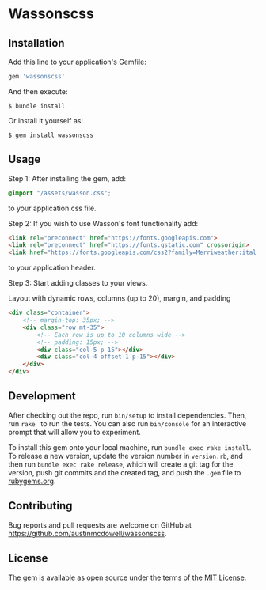 # Wassonscss

## Installation

Add this line to your application's Gemfile:

```ruby
gem 'wassonscss'
```

And then execute:

    $ bundle install

Or install it yourself as:

    $ gem install wassonscss

## Usage

Step 1: 
After installing the gem, add:

```css
@import "/assets/wasson.css";
```

to your application.css file.

Step 2:
If you wish to use Wasson's font functionality add:

```html
<link rel="preconnect" href="https://fonts.googleapis.com">
<link rel="preconnect" href="https://fonts.gstatic.com" crossorigin>
<link href="https://fonts.googleapis.com/css2?family=Merriweather:ital,wght@0,300;0,400;0,700;0,900;1,300;1,400;1,700;1,900&family=Noto+Sans+JP:wght@100;300;400;500;700;900&family=Open+Sans:ital,wght@0,300;0,400;0,600;0,700;0,800;1,300;1,400;1,600;1,700;1,800&family=Roboto+Mono:ital,wght@0,100;0,200;0,300;0,400;0,500;0,600;0,700;1,100;1,200;1,300;1,400;1,500;1,600;1,700&family=Roboto:ital,wght@0,100;0,300;0,400;0,500;0,700;0,900;1,100;1,300;1,400;1,500;1,700;1,900&display=swap" rel="stylesheet">
```

to your application header.

Step 3:
Start adding classes to your views.

Layout with dynamic rows, columns (up to 20), margin, and padding
```html
<div class="container">
    <!-- margin-top: 35px; -->
    <div class="row mt-35">
        <!-- Each row is up to 10 columns wide -->
        <!-- padding: 15px; -->
        <div class="col-5 p-15"></div>
        <div class="col-4 offset-1 p-15"></div>
    </div>
</div>
```

## Development

After checking out the repo, run `bin/setup` to install dependencies. Then, run `rake ` to run the tests. You can also run `bin/console` for an interactive prompt that will allow you to experiment.

To install this gem onto your local machine, run `bundle exec rake install`. To release a new version, update the version number in `version.rb`, and then run `bundle exec rake release`, which will create a git tag for the version, push git commits and the created tag, and push the `.gem` file to [rubygems.org](https://rubygems.org).

## Contributing

Bug reports and pull requests are welcome on GitHub at https://github.com/austinmcdowell/wassonscss.

## License

The gem is available as open source under the terms of the [MIT License](https://opensource.org/licenses/MIT).
